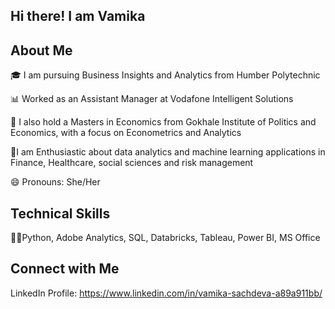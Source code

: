 ## Hi there! I am Vamika

## About Me
🎓 I am pursuing Business Insights and Analytics from Humber Polytechnic

📊 Worked as an Assistant Manager at Vodafone Intelligent Solutions

🔭 I also hold a Masters in Economics from Gokhale Institute of Politics and Economics, with a focus on Econometrics and Analytics

🌱I am Enthusiastic about data analytics and machine learning applications in Finance, Healthcare, social sciences and risk management

😄 Pronouns: She/Her

## Technical Skills 
👩‍💻Python, Adobe Analytics, SQL, Databricks, Tableau, Power BI, MS Office

## Connect with Me 
LinkedIn Profile: https://www.linkedin.com/in/vamika-sachdeva-a89a911bb/

